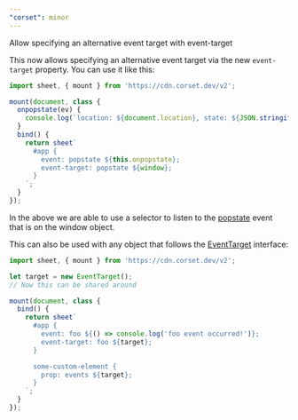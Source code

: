 ```yaml
---
"corset": minor
---
```


Allow specifying an alternative event target with event-target

This now allows specifying an alternative event target via the new `event-target` property. You can use it like this:

```js
import sheet, { mount } from 'https://cdn.corset.dev/v2';

mount(document, class {
  onpopstate(ev) {
    console.log(`location: ${document.location}, state: ${JSON.stringify(event.state)}`);
  }
  bind() {
    return sheet`
      #app {
        event: popstate ${this.onpopstate};
        event-target: popstate ${window};
      }
    `;
  }
});
```

In the above we are able to use a selector to listen to the [popstate](https://developer.mozilla.org/en-US/docs/Web/API/Window/popstate_event) event that is on the window object.

This can also be used with any object that follows the [EventTarget](https://developer.mozilla.org/en-US/docs/Web/API/EventTarget) interface:

```js
import sheet, { mount } from 'https://cdn.corset.dev/v2';

let target = new EventTarget();
// Now this can be shared around

mount(document, class {
  bind() {
    return sheet`
      #app {
        event: foo ${() => console.log('foo event occurred!')};
        event-target: foo ${target};
      }

      some-custom-element {
        prop: events ${target};
      }
    `;
  }
});
```
